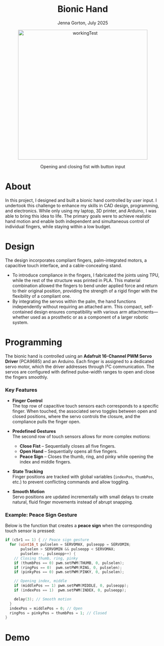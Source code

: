 <h1 align="center">Bionic Hand</h1>
<p align="center">Jenna Gorton, July 2025</p>

<p align="center">
  <img src="https://github.com/user-attachments/assets/f601ad8c-18e4-4f91-ac03-f83e57e84e80"
       alt="workingTest" width="420">
</p>
<p align="center">Opening and closing fist with button input</p>

About
==
In this project, I designed and built a bionic hand controlled by user input. I undertook this challenge to enhance my skills in CAD design, programming, and electronics. While only using my laptop, 3D printer, and Arduino, I was able to bring this idea to life. The primary goals were to achieve realistic hand motion and enable both independent and simultaneous control of individual fingers, while staying within a low budget.

Design
==
The design incorporates compliant fingers, palm-integrated motors, a capacitive touch interface, and a cable-concealing stand.
- To introduce compliance in the fingers, I fabricated the joints using TPU, while the rest of the structure was printed in PLA. This material combination allowed the fingers to bend under applied force and return to their original position, providing the strength of a rigid finger with the flexibility of a compliant one.
- By integrating the servos within the palm, the hand functions independently without requiring an attached arm. This compact, self-contained design ensures compatibility with various arm attachments—whether used as a prosthetic or as a component of a larger robotic system.

Programming  
==

The bionic hand is controlled using an **Adafruit 16-Channel PWM Servo Driver** (PCA9685) and an Arduino. Each finger is assigned to a dedicated servo motor, which the driver addresses through I²C communication. The servos are configured with defined pulse-width ranges to open and close the fingers smoothly.  

### Key Features  
- **Finger Control**  
  The top row of capacitive touch sensors each corresponds to a specific finger. When touched, the associated servo toggles between open and closed positions, where the servo controls the closure, and the compliance pulls the finger open.

- **Predefined Gestures**  
  The second row of touch sensors allows for more complex motions:  
  - **Close Fist** – Sequentially closes all five fingers.  
  - **Open Hand** – Sequentially opens all five fingers.  
  - **Peace Sign** – Closes the thumb, ring, and pinky while opening the index and middle fingers.  

- **State Tracking**  
  Finger positions are tracked with global variables (`indexPos`, `thumbPos`, etc.) to prevent conflicting commands and allow toggling.  

- **Smooth Motion**  
  Servo positions are updated incrementally with small delays to create natural, fluid finger movements instead of abrupt snapping.  

### Example: Peace Sign Gesture  
Below is the function that creates a **peace sign** when the corresponding touch sensor is pressed:  

```cpp
if (c5r1 == 1) { // Peace sign gesture
  for (uint16_t pulselen = SERVOMAX, pulseopp = SERVOMIN; 
       pulselen > SERVOMIN && pulseopp < SERVOMAX; 
       pulselen--, pulseopp++) {
    // Closing thumb, ring, pinky
    if (thumbPos == 0) pwm.setPWM(THUMB, 0, pulselen);
    if (ringPos == 0)  pwm.setPWM(RING, 0, pulselen);
    if (pinkyPos == 0) pwm.setPWM(PINKY, 0, pulselen);

    // Opening index, middle
    if (middlePos == 1) pwm.setPWM(MIDDLE, 0, pulseopp);
    if (indexPos == 1)  pwm.setPWM(INDEX, 0, pulseopp);

    delay(3); // Smooth motion
  }
  indexPos = middlePos = 0; // Open
  ringPos = pinkyPos = thumbPos = 1; // Closed
}

```
Demo
==

